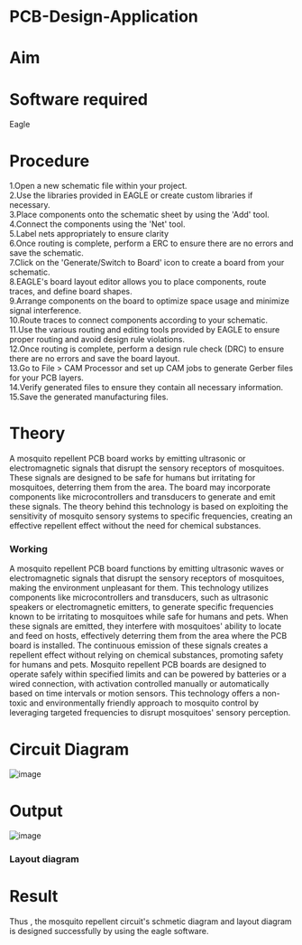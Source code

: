 # PCB-Design-Application
# Aim


# Software required
Eagle

# Procedure
1.Open a new schematic file within your project.</br>
2.Use the libraries provided in EAGLE or create custom libraries if necessary.</br>
3.Place components onto the schematic sheet by using the 'Add' tool.</br>
4.Connect the components using the 'Net' tool.</br>
5.Label nets appropriately to ensure clarity</br>
6.Once routing is complete, perform a ERC to ensure there are no errors and save the schematic.</br>
7.Click on the 'Generate/Switch to Board' icon to create a board from your schematic.</br>
8.EAGLE's board layout editor allows you to place components, route traces, and define board shapes.</br>
9.Arrange components on the board to optimize space usage and minimize signal interference.</br>
10.Route traces to connect components according to your schematic.</br>
11.Use the various routing and editing tools provided by EAGLE to ensure proper routing and avoid design rule violations.</br>
12.Once routing is complete, perform a design rule check (DRC) to ensure there are no errors and save the board layout.</br>
13.Go to File > CAM Processor and set up CAM jobs to generate Gerber files for your PCB layers.</br>
14.Verify generated files to ensure they contain all necessary information.</br>
15.Save the generated manufacturing files.</br>

# Theory
A mosquito repellent PCB board works by emitting ultrasonic or electromagnetic signals that disrupt the sensory receptors of mosquitoes. These signals are designed to be safe for humans but irritating for mosquitoes, deterring them from the area. The board may incorporate components like microcontrollers and transducers to generate and emit these signals. The theory behind this technology is based on exploiting the sensitivity of mosquito sensory systems to specific frequencies, creating an effective repellent effect without the need for chemical substances.


### Working 

A mosquito repellent PCB board functions by emitting ultrasonic waves or electromagnetic signals that disrupt the sensory receptors of mosquitoes, making the environment unpleasant for them. This technology utilizes components like microcontrollers and transducers, such as ultrasonic speakers or electromagnetic emitters, to generate specific frequencies known to be irritating to mosquitoes while safe for humans and pets. When these signals are emitted, they interfere with mosquitoes' ability to locate and feed on hosts, effectively deterring them from the area where the PCB board is installed. The continuous emission of these signals creates a repellent effect without relying on chemical substances, promoting safety for humans and pets. Mosquito repellent PCB boards are designed to operate safely within specified limits and can be powered by batteries or a wired connection, with activation controlled manually or automatically based on time intervals or motion sensors. This technology offers a non-toxic and environmentally friendly approach to mosquito control by leveraging targeted frequencies to disrupt mosquitoes' sensory perception.




# Circuit Diagram

![image](https://github.com/AsinVardhini/PCB-Design-Application/assets/119417735/81eca552-db77-4562-ab15-1924c85d84bd)


# Output

![image](https://github.com/AsinVardhini/PCB-Design-Application/assets/119417735/467f1161-6e28-463b-a47e-19b95b9d3971)

### Layout diagram



# Result

Thus , the mosquito repellent circuit's schmetic diagram and layout diagram is designed successfully by using the eagle software.
